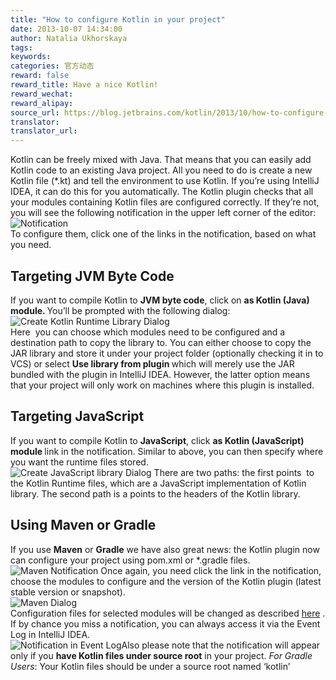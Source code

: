 ```yaml
---
title: "How to configure Kotlin in your project"
date: 2013-10-07 14:34:00
author: Natalia Ukhorskaya
tags:
keywords:
categories: 官方动态
reward: false
reward_title: Have a nice Kotlin!
reward_wechat:
reward_alipay:
source_url: https://blog.jetbrains.com/kotlin/2013/10/how-to-configure-kotlin-in-your-project/
translator:
translator_url:
---
```


Kotlin can be freely mixed with Java. That means that you can easily add Kotlin code to an existing Java project. All you need to do is create a new Kotlin file (*.kt) and tell the environment to use Kotlin. If you’re using IntelliJ IDEA, it can do this for you automatically.<span id="more-1247"></span>
The Kotlin plugin checks that all your modules containing Kotlin files are configured correctly. If they’re not, you will see the following notification in the upper left corner of the editor:
<img alt="Notification" data-recalc-dims="1" src="https://i2.wp.com/blog.jetbrains.com/kotlin/files/2013/09/1.jpg?w=640&amp;ssl=1"/><br/>
To configure them, click one of the links in the notification, based on what you need.
## Targeting JVM Byte Code

If you want to compile Kotlin to <strong>JVM byte code</strong>, click on <strong>as Kotlin (Java) module. </strong>You’ll be prompted with the following dialog:<br/>
<img alt="Create Kotlin Runtime Library Dialog" data-recalc-dims="1" src="https://i2.wp.com/blog.jetbrains.com/kotlin/files/2013/09/2.jpg?w=640&amp;ssl=1"/><br/>
Here  you can choose which modules need to be configured and a destination path to copy the library to.
You can either choose to copy the JAR library and store it under your project folder (optionally checking it in to VCS) or select <strong>Use library from plugin </strong>which will merely use the JAR bundled with the plugin in IntelliJ IDEA. However, the latter option means that your project will only work on machines where this plugin is installed.
## Targeting JavaScript

If you want to compile Kotlin to <strong>JavaScript</strong>, click <strong>as Kotlin (JavaScript) module </strong>link in the notification.
Similar to above, you can then specify where you want the runtime files stored.<br/>
<img alt="Create JavaScript library Dialog" data-recalc-dims="1" src="https://i0.wp.com/blog.jetbrains.com/kotlin/files/2013/09/3.jpg?w=640&amp;ssl=1"/>
There are two paths: the first points  to the Kotlin Runtime files, which are a JavaScript implementation of Kotlin library. The second path is a points to the headers of the Kotlin library.
## Using Maven or Gradle

If you use <strong>Maven</strong> or <strong>Gradle</strong> we have also great news: the Kotlin plugin now can configure your project using pom.xml or *.gradle files.<br/>
<img alt="Maven Notification" data-recalc-dims="1" src="https://i1.wp.com/blog.jetbrains.com/kotlin/files/2013/09/4.jpg?w=640&amp;ssl=1"/>
Once again, you need click the link in the notification, choose the modules to configure and the version of the Kotlin plugin (latest stable version or snapshot).<br/>
<img alt="Maven Dialog" data-recalc-dims="1" src="https://i2.wp.com/blog.jetbrains.com/kotlin/files/2013/09/5.jpg?w=640&amp;ssl=1"/><br/>
Configuration files for selected modules will be changed as described [here](http://confluence.jetbrains.com/display/Kotlin/Kotlin+Build+Tools) .
If by chance you miss a notification, you can always access it via the Event Log in IntelliJ IDEA.<br/>
<img alt="Notification in Event Log" data-recalc-dims="1" src="https://i1.wp.com/blog.jetbrains.com/kotlin/files/2013/09/7.jpg?w=640&amp;ssl=1"/>Also please note that the notification will appear only if you <strong>have Kotlin files under source root</strong> in your project.
<em>For Gradle Users</em>: Your Kotlin files should be under a source root named ‘kotlin’
